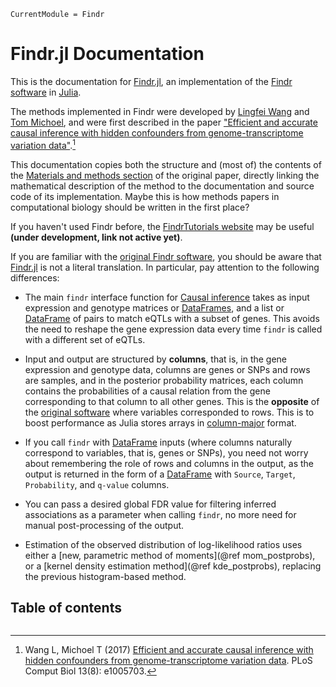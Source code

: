 ```@meta
CurrentModule = Findr
```

# Findr.jl Documentation

This is the documentation for [Findr.jl](https://github.com/tmichoel/Findr.jl), an implementation of the [Findr software](https://github.com/lingfeiwang/findr) in [Julia](https://julialang.org/). 

The methods implemented in Findr were developed by [Lingfei Wang](https://github.com/lingfeiwang) and [Tom Michoel](https://github.com/tmichoel), and were first described in the paper ["Efficient and accurate causal inference with hidden confounders from genome-transcriptome variation data"](https://doi.org/10.1371/journal.pcbi.1005703).[^Wang2017]

This documentation copies both the structure and (most of) the contents of the [Materials and methods section](https://journals.plos.org/ploscompbiol/article?id=10.1371/journal.pcbi.1005703#sec009) of the original paper, directly linking the mathematical description of the method to the documentation and source code of its implementation. Maybe this is how methods papers in computational biology should be written in the first place?

If you haven't used Findr before, the [FindrTutorials website](https://tmichoel.github.io/FindrTutorials) may be useful **(under development, link not active yet)**.

If you are familiar with the [original Findr software](https://github.com/lingfeiwang/findr), you should be aware that
[Findr.jl](https://github.com/tmichoel/Findr.jl) is not a literal translation. In particular, pay attention to the following differences:

- The main `findr` interface function for [Causal inference](@ref) takes as input expression and genotype matrices or [DataFrames](https://dataframes.juliadata.org/stable/), and a list or [DataFrame](https://dataframes.juliadata.org/stable/) of pairs to match eQTLs with a subset of genes. This avoids the need to reshape the gene expression data every time `findr` is called with a different set of eQTLs.

- Input and output are structured by **columns**, that is, in the gene expression and genotype data, columns are genes or SNPs and rows are samples, and in the posterior probability matrices, each column contains the probabilities of a causal relation from the gene corresponding to that column to all other genes. This is the **opposite** of the [original software](https://github.com/lingfeiwang/findr) where variables corresponded to rows. This is to boost performance as Julia stores arrays in [column-major](https://docs.julialang.org/en/v1/manual/performance-tips/#man-performance-column-major) format.

-  If you call `findr` with [DataFrame](https://dataframes.juliadata.org/stable/) inputs (where columns naturally correspond to variables, that is, genes or SNPs), you need not worry about remembering the role of rows and columns in the output, as the output is returned in the form of a [DataFrame](https://dataframes.juliadata.org/stable/) with `Source`, `Target`, `Probability`, and `q-value` columns.

- You can pass a desired global FDR value for filtering inferred associations as a parameter when calling `findr`, no more need for manual post-processing of the output.  

- Estimation of the observed distribution of log-likelihood ratios uses either a [new, parametric method of moments](@ref mom_postprobs), or a [kernel density estimation method](@ref kde_postprobs), replacing the previous histogram-based method. 

## Table of contents

```@contents
```

[^Wang2017]: Wang L, Michoel T (2017) [Efficient and accurate causal inference with hidden confounders from genome-transcriptome variation data](https://doi.org/10.1371/journal.pcbi.1005703). PLoS Comput Biol 13(8): e1005703.
